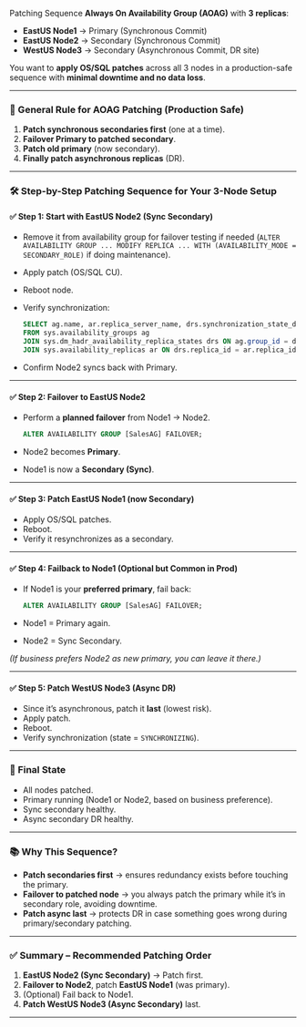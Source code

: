 Patching Sequence **Always On Availability Group (AOAG)** with **3 replicas**:

* **EastUS Node1** → Primary (Synchronous Commit)
* **EastUS Node2** → Secondary (Synchronous Commit)
* **WestUS Node3** → Secondary (Asynchronous Commit, DR site)

You want to **apply OS/SQL patches** across all 3 nodes in a production-safe sequence with **minimal downtime and no data loss**.

---

### 🔎 General Rule for AOAG Patching (Production Safe)

1. **Patch synchronous secondaries first** (one at a time).
2. **Failover Primary to patched secondary**.
3. **Patch old primary** (now secondary).
4. **Finally patch asynchronous replicas** (DR).

---

### 🛠 Step-by-Step Patching Sequence for Your 3-Node Setup

#### ✅ Step 1: Start with EastUS Node2 (Sync Secondary)

* Remove it from availability group for failover testing if needed (`ALTER AVAILABILITY GROUP ... MODIFY REPLICA ... WITH (AVAILABILITY_MODE = SECONDARY_ROLE)` if doing maintenance).
* Apply patch (OS/SQL CU).
* Reboot node.
* Verify synchronization:

  ```sql
  SELECT ag.name, ar.replica_server_name, drs.synchronization_state_desc
  FROM sys.availability_groups ag
  JOIN sys.dm_hadr_availability_replica_states drs ON ag.group_id = drs.group_id
  JOIN sys.availability_replicas ar ON drs.replica_id = ar.replica_id;
  ```
* Confirm Node2 syncs back with Primary.

---

#### ✅ Step 2: Failover to EastUS Node2

* Perform a **planned failover** from Node1 → Node2.

  ```sql
  ALTER AVAILABILITY GROUP [SalesAG] FAILOVER;
  ```
* Node2 becomes **Primary**.
* Node1 is now a **Secondary (Sync)**.

---

#### ✅ Step 3: Patch EastUS Node1 (now Secondary)

* Apply OS/SQL patches.
* Reboot.
* Verify it resynchronizes as a secondary.

---

#### ✅ Step 4: Failback to Node1 (Optional but Common in Prod)

* If Node1 is your **preferred primary**, fail back:

  ```sql
  ALTER AVAILABILITY GROUP [SalesAG] FAILOVER;
  ```
* Node1 = Primary again.
* Node2 = Sync Secondary.

*(If business prefers Node2 as new primary, you can leave it there.)*

---

#### ✅ Step 5: Patch WestUS Node3 (Async DR)

* Since it’s asynchronous, patch it **last** (lowest risk).
* Apply patch.
* Reboot.
* Verify synchronization (state = `SYNCHRONIZING`).

---

### 🔎 Final State

* All nodes patched.
* Primary running (Node1 or Node2, based on business preference).
* Sync secondary healthy.
* Async secondary DR healthy.

---

### 📚 Why This Sequence?

* **Patch secondaries first** → ensures redundancy exists before touching the primary.
* **Failover to patched node** → you always patch the primary while it’s in secondary role, avoiding downtime.
* **Patch async last** → protects DR in case something goes wrong during primary/secondary patching.

---

### ✅ Summary – Recommended Patching Order

1. **EastUS Node2 (Sync Secondary)** → Patch first.
2. **Failover to Node2**, patch **EastUS Node1** (was primary).
3. (Optional) Fail back to Node1.
4. **Patch WestUS Node3 (Async Secondary)** last.

---
